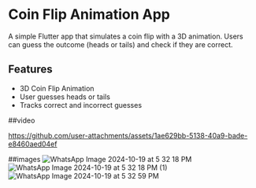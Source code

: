# Coin Flip Animation App

A simple Flutter app that simulates a coin flip with a 3D animation. Users can guess the outcome (heads or tails) and check if they are correct.

## Features

- 3D Coin Flip Animation
- User guesses heads or tails
- Tracks correct and incorrect guesses

##video



https://github.com/user-attachments/assets/1ae629bb-5138-40a9-bade-e8460aed04ef


##images
![WhatsApp Image 2024-10-19 at 5 32 18 PM](https://github.com/user-attachments/assets/14c43921-d0c2-419b-bb00-777a09fb22a8)
![WhatsApp Image 2024-10-19 at 5 32 18 PM (1)](https://github.com/user-attachments/assets/630a9aa4-36e5-423e-97df-f99645bb5507)
![WhatsApp Image 2024-10-19 at 5 32 59 PM](https://github.com/user-attachments/assets/e9d40dc8-ec5f-45e9-b9e2-3dd2b4262d2b)

